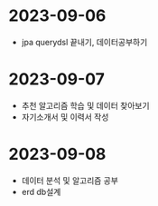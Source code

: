 # 2023-09-06

- jpa querydsl 끝내기, 데이터공부하기

# 2023-09-07

- 추천 알고리즘 학습 및 데이터 찾아보기
- 자기소개서 및 이력서 작성

# 2023-09-08

- 데이터 분석 및 알고리즘 공부
- erd db설계
